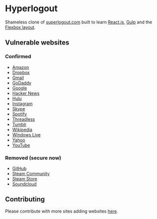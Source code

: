 # Hyperlogout

Shameless clone of [superlogout.com](http://superlogout.com) built to learn
[React.js](https://facebook.github.io/react/), [Gulp](http://gulpjs.com/) and the
[Flexbox layout](https://css-tricks.com/snippets/css/a-guide-to-flexbox/).

## Vulnerable websites

### Confirmed

+ [Amazon](https://www.amazon.com/)
+ [Dropbox](https://www.dropbox.com/)
+ [Gmail](https://mail.google.com/)
+ [GoDaddy](https://godaddy.com/)
+ [Google](https://www.google.com/)
+ [Hacker News](https://news.ycombinator.com/news/)
+ [Hulu](http://hulu.com/)
+ [Instagram](https://instagram.com/)
+ [Skype](http://http://www.skype.com/)
+ [Spotify](https://www.spotify.com/)
+ [Threadless](https://www.threadless.com/)
+ [Tumblr](https://www.tumblr.com/)
+ [Wikipedia](https://www.wikipedia.org/)
+ [Windows Live](https://login.live.com/)
+ [Yahoo](https://yahoo.com/)
+ [YouTube](https://www.youtube.com/)

### Removed (secure now)

+ [GitHub](https://github.com/)
+ [Steam Community](http://steamcommunity.com/)
+ [Steam Store](http://store.steampowered.com/)
+ [Soundcloud](https://soundcloud.com/)

## Contributing

Please contribute with more sites adding websites
[here](https://github.com/thewarpaint/hyperlogout/blob/master/app/main.js#L8).
